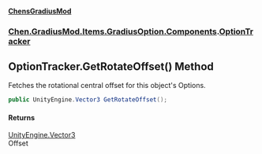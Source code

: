 
#### [ChensGradiusMod](./index 'index')

### [Chen.GradiusMod.Items.GradiusOption.Components](./3b19l5ocTqQsEH2QAbTnXQ 'Chen.GradiusMod.Items.GradiusOption.Components').[OptionTracker](./u7j6jwd4UkMG2C3FwVR27w 'Chen.GradiusMod.Items.GradiusOption.Components.OptionTracker')

## OptionTracker.GetRotateOffset() Method
Fetches the rotational central offset for this object's Options.  
```csharp
public UnityEngine.Vector3 GetRotateOffset();
```

#### Returns
[UnityEngine.Vector3](https://docs.microsoft.com/en-us/dotnet/api/UnityEngine.Vector3 'UnityEngine.Vector3')  
Offset  
